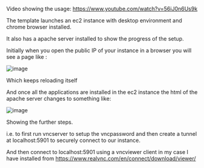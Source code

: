 Video showing the usage: https://www.youtube.com/watch?v=56iJ0n6Us9k

The template launches an ec2 instance with desktop environment and chrome browser installed.

It also has a apache server installed to show the progress of the setup.

Initially when you open the public IP of your instance in a browser you will see a page like :

![image](https://github.com/devashish234073/cloud-experiments/assets/20777854/27ed5b16-470c-45a5-8894-ddd33bfae73d)

Which keeps reloading itself 

And once all the applications are installed in the ec2 instance the html of the apache server changes to something like:

![image](https://github.com/devashish234073/cloud-experiments/assets/20777854/63690100-ae93-4e7f-9be8-966a914d9d12)

Showing the further steps.

i.e. to first run vncserver to setup the vncpassword and then create a tunnel at localhost:5901 to securely connect to our instance.

And then connect to localhost:5901 using a vncviewer client in my case I have installed from https://www.realvnc.com/en/connect/download/viewer/
